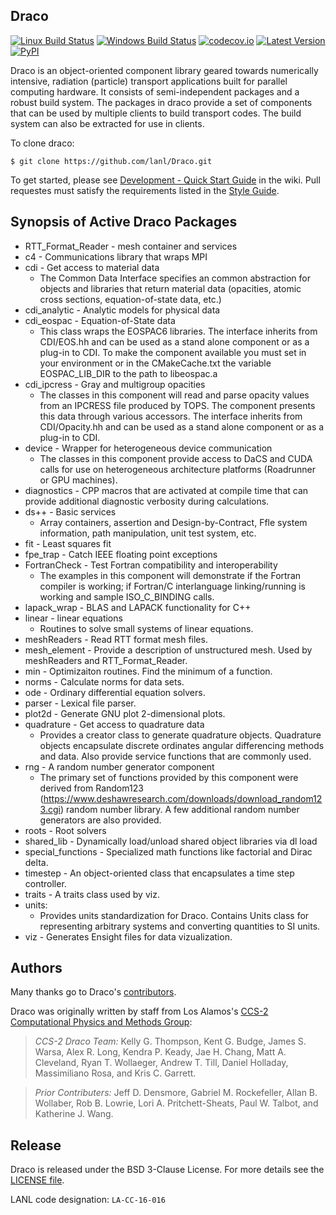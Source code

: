 Draco
----------------

[![Linux Build Status](https://travis-ci.org/lanl/Draco.svg?branch=develop)](https://travis-ci.org/lanl/Draco)
[![Windows Build Status](https://ci.appveyor.com/api/projects/status/hkhmu889xi8de036/branch/develop?svg=true)](https://ci.appveyor.com/project/KineticTheory/Draco)
[![codecov.io](https://codecov.io/github/lanl/Draco/coverage.svg?branch=develop)](https://codecov.io/github/lanl/Draco/branch/develop)
[![Latest Version](https://img.shields.io/github/release/lanl/draco.svg?style=flat-square)](https://github.com/lanl/Draco/releases)
[![PyPI](https://img.shields.io/pypi/l/Django.svg)](https://github.com/lanl/Draco/blob/develop/LICENSE.md)

Draco is an object-oriented component library geared towards
numerically intensive, radiation (particle) transport applications
built for parallel computing hardware.  It consists of
semi-independent packages and a robust build system.  The packages in
draco provide a set of components that can be used by multiple clients
to build transport codes.  The build system can also be extracted for
use in clients.

To clone draco:

    $ git clone https://github.com/lanl/Draco.git

To get started, please see [Development - Quick Start Guide](https://github.com/lanl/Draco/wiki/Development---Quick-Start)
in the wiki. Pull requestes must satisfy the requirements listed in
the [Style Guide](https://github.com/lanl/Draco/wiki/Style-Guide).

Synopsis of Active Draco Packages
---------------------------------

* RTT_Format_Reader - mesh container and services
* c4 - Communications library that wraps MPI
* cdi - Get access to material data
  * The Common Data Interface specifies an common abstraction for objects and libraries that return material data (opacities, atomic cross sections, equation-of-state data, etc.)
* cdi_analytic - Analytic models for physical data
* cdi_eospac - Equation-of-State data
  * This class wraps the EOSPAC6 libraries. The interface inherits from CDI/EOS.hh and can be used as a stand alone component or as a plug-in to CDI.  To make the component available you must set in your environment or in the CMakeCache.txt the variable EOSPAC_LIB_DIR to the path to libeospac.a
* cdi_ipcress - Gray and multigroup opacities
  *  The classes in this component will read and parse opacity values from an IPCRESS file produced by TOPS.  The component presents this data through various accessors.  The interface inherits from CDI/Opacity.hh and can be used as a stand alone component or as a plug-in to CDI.
* device - Wrapper for heterogeneous device communication
  * The classes in this component provide access to DaCS and CUDA calls for use on heterogeneous architecture platforms (Roadrunner or GPU machines).
* diagnostics - CPP macros that are activated at compile time that can provide additional diagnostic verbosity during calculations.
* ds++ - Basic services
  * Array containers, assertion and Design-by-Contract, Ffle system information, path manipulation, unit test system, etc.
* fit - Least squares fit
* fpe_trap - Catch IEEE floating point exceptions
* FortranCheck - Test Fortran compatibility and interoperability
  * The examples in this component will demonstrate if the Fortran compiler is working; if Fortran/C interlanguage linking/running is working and sample ISO_C_BINDING calls.
* lapack_wrap - BLAS and LAPACK functionality for C++
* linear - linear equations
  * Routines to solve small systems of linear equations.
* meshReaders - Read RTT format mesh files.
* mesh_element - Provide a description of unstructured mesh. Used by meshReaders and RTT_Format_Reader.
* min - Optimizaiton routines. Find the minimum of a function.
* norms - Calculate norms for data sets.
* ode - Ordinary differential equation solvers.
* parser - Lexical file parser.
* plot2d - Generate GNU plot 2-dimensional plots.
* quadrature - Get access to quadrature data
  * Provides a creator class to generate quadrature objects.  Quadrature objects encapsulate discrete ordinates angular differencing methods and data. Also provide service functions that are commonly used.
* rng - A random number generator component
  * The primary set of functions provided by this component were derived from Random123 (https://www.deshawresearch.com/downloads/download_random123.cgi) random number library.  A few additional random number generators are also provided.
* roots - Root solvers
* shared_lib - Dynamically load/unload shared object libraries via dl load
* special_functions - Specialized math functions like factorial and Dirac delta.
* timestep - An object-oriented class that encapsulates a time step controller.
* traits - A traits class used by viz.
* units:
  * Provides units standardization for Draco. Contains Units class for representing arbitrary systems and converting quantities to SI units.
* viz - Generates Ensight files for data vizualization.

Authors
----------------
Many thanks go to Draco's [contributors](https://github.com/lanl/Draco/graphs/contributors).

Draco was originally written by staff from Los Alamos's [CCS-2 Computational Physics and Methods Group](http://www.lanl.gov/org/padste/adtsc/computer-computational-statistical-sciences/computational-physics-methods/index.php):

> *CCS-2 Draco Team:* Kelly G. Thompson, Kent G. Budge, James S. Warsa, Alex
> R. Long, Kendra P. Keady, Jae H. Chang, Matt A. Cleveland, Ryan T. Wollaeger,
> Andrew T. Till, Daniel Holladay, Massimiliano Rosa, and Kris C. Garrett.

> *Prior Contributers:* Jeff D. Densmore, Gabriel M. Rockefeller, Allan
> B. Wollaber, Rob B. Lowrie, Lori A. Pritchett-Sheats, Paul W. Talbot, and
> Katherine J. Wang.

Release
----------------

Draco is released under the BSD 3-Clause License. For more details see the
[LICENSE file](https://github.com/lanl/Draco/blob/develop/LICENSE.md).

LANL code designation: `LA-CC-16-016`
